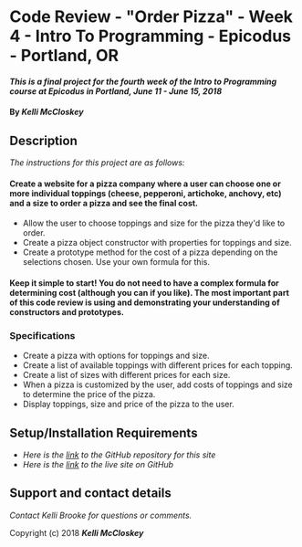 # Code Review - "Order Pizza" - Week 4 - Intro To Programming - Epicodus - Portland, OR

#### _This is a final project for the fourth week of the Intro to Programming course at Epicodus in Portland, June 11 - June 15, 2018_

#### By _**Kelli McCloskey**_

## Description

_The instructions for this project are as follows:_

#### Create a website for a pizza company where a user can choose one or more individual toppings (cheese, pepperoni, artichoke, anchovy, etc) and a size to order a pizza and see the final cost.

* Allow the user to choose toppings and size for the pizza they'd like to order.
* Create a pizza object constructor with properties for toppings and size.
* Create a prototype method for the cost of a pizza depending on the selections chosen. Use your own formula for this.

#### Keep it simple to start! You do not need to have a complex formula for determining cost (although you can if you like). The most important part of this code review is using and demonstrating your understanding of constructors and prototypes.


### Specifications

* Create a pizza with options for toppings and size.
* Create a list of available toppings with different prices for each topping.
* Create a list of sizes with different prices for each size.
* When a pizza is customized by the user, add costs of toppings and size to determine the price of the pizza.
* Display toppings, size and price of the pizza to the user.

## Setup/Installation Requirements

* _Here is the [link](https://github.com/kellibrooke/code-review-week4) to the GitHub repository for this site_
* _Here is the [link](https://kellibrooke.github.io/code-review-week4/) to the live site on GitHub_

## Support and contact details

_Contact Kelli Brooke for questions or comments._


Copyright (c) 2018 **_Kelli McCloskey_**
